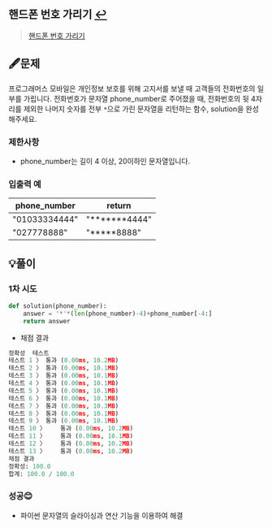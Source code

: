 ## 핸드폰 번호 가리기 [↩](../programmers_practice)

> [핸드폰 번호 가리기](https://programmers.co.kr/learn/courses/30/lessons/12948)

## 🖋️문제

프로그래머스 모바일은 개인정보 보호를 위해 고지서를 보낼 때 고객들의 전화번호의 일부를 가립니다.
전화번호가 문자열 phone_number로 주어졌을 때, 전화번호의 뒷 4자리를 제외한 나머지 숫자를 전부 `*`으로 가린 문자열을 리턴하는 함수, solution을 완성해주세요.

### 제한사항

- phone_number는 길이 4 이상, 20이하인 문자열입니다.

### 입출력 예

| phone_number  | return        |
| ------------- | ------------- |
| "01033334444" | "*******4444" |
| "027778888"   | "*****8888"   |

## 💡풀이

### 1차 시도

```python
def solution(phone_number):
    answer = '*'*(len(phone_number)-4)+phone_number[-4:]
    return answer
```

* 채점 결과

```python
정확성  테스트
테스트 1 〉	통과 (0.00ms, 10.2MB)
테스트 2 〉	통과 (0.00ms, 10.1MB)
테스트 3 〉	통과 (0.00ms, 10.1MB)
테스트 4 〉	통과 (0.00ms, 10.1MB)
테스트 5 〉	통과 (0.00ms, 10.1MB)
테스트 6 〉	통과 (0.00ms, 10.1MB)
테스트 7 〉	통과 (0.00ms, 10.3MB)
테스트 8 〉	통과 (0.00ms, 10.1MB)
테스트 9 〉	통과 (0.00ms, 10.1MB)
테스트 10 〉	통과 (0.00ms, 10.2MB)
테스트 11 〉	통과 (0.00ms, 10.1MB)
테스트 12 〉	통과 (0.00ms, 10.2MB)
테스트 13 〉	통과 (0.00ms, 10.2MB)
채점 결과
정확성: 100.0
합계: 100.0 / 100.0
```

### 성공😊
- 파이썬 문자열의 슬라이싱과 연산 기능을 이용하여 해결


